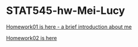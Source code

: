 # STAT545-hw-Mei-Lucy

[Homework01 is here - a brief introduction about me](https://github.com/lucymei/STAT545-hw01-Mei-Lucy/blob/master/README.md)


[Homework02 is here](https://github.com/lucymei/STAT545-hw-Mei-Lucy/blob/master/hw2/STAT545%20hw02.Rmd)
